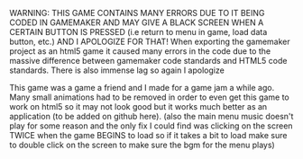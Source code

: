 WARNING:
THIS GAME CONTAINS MANY ERRORS DUE TO IT BEING CODED IN GAMEMAKER AND MAY GIVE A BLACK SCREEN WHEN A CERTAIN BUTTON IS PRESSED (i.e return to menu in game, load data button, etc.) AND I APOLOGIZE FOR THAT!
When exporting the gamemaker project as an html5 game it caused many errors in the code due to the massive difference between gamemaker code standards and HTML5 code standards. There is also immense lag so again I apologize

This game was a game a friend and I made for a game jam a while ago. Many small animations had to be removed in order to even get this game to work on html5 so it may not look good but it works much better as an application (to be added on github here).
(also the main menu music doesn't play for some reason and the only fix I could find was clicking on the screen TWICE when the game BEGINS to load so if it takes a bit to load make sure to double click on the screen to make sure the bgm for the menu plays)
